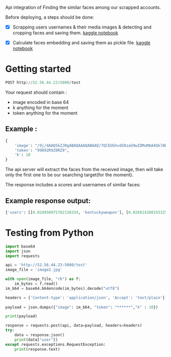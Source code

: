 Api integration of Finding the similar faces among our scrapped accounts.


Before deploying, a steps should be done:
- [x] Scrapping users usernames & their media images & detecting and cropping faces and saving them. [kaggle notebook](https://www.kaggle.com/aithammadiabdellatif/instagram-follower-scraper-extract-faces-4)
- [x] Calculate faces embedding and saving them as pickle file. [kaggle notebook](https://www.kaggle.com/aithammadiabdellatif/27851-embending)




# Getting started

```python
POST http://52.56.44.23:5000/test
```


Your request should contain : 
- image encoded in base 64
- k anything for the moment
- token anything for the moment

## Example : 

```python
{
	'image': "/9j/4AAQSkZJRgABAQAAAQABAAD/7QCEUGhvdG9zaG9wIDMuMAA4QklNBAQwYTAwMGE3MDAxMDAwMDVlMDMwMDAwNDMwNjAwMDBlNDA2MDAwMDZmMDcwMDAwMGZjMGMwMDAwYWQwZDAwMDA1OTBlMDAwMGUwMTMwMDAwAP/bAEMABgQFBgUKFA4PDBAXFBgYFxQWFhodJR8aGyMcFhYgLCAjJicpKikZHy0wLSgwJSgpKP/aFhooKCgoKCgoKCgoKCgoKCgoKCgoKCgoKCgoKCgoKCgoKCgoKCgoKCgoKCgAlgMBIgACEQEDEQH/xAAcAAABBQEBAQAAAAAAAAAAAAAEAAIDBQYBBwj/xAAAAAAAAgMBBAX/2gAMAwEAAhADEAAAAZ/QvN/SGmm9aYoJcybXCQTYyEmHzYZ",
	'token': "9989ZR9Z0RZ9",
	'k': 10
}
```

The api server will extract the faces from the received image, then will take only the first one to be our searching target(for the moment). 

The response includes a  scores and usernames of similar faces:

## Example response output: 
```python
{'users': [[0.024950975782138334, 'kentuckyweapon'], [0.026814208155325495, 'oliver8269'], [0.0324375883373996, 'bantengmerah__'], [0.04298306801568262, 'gany.di'], [0.049299241610240435, 'bantengmerah__'], [0.05290855386010046, 'mp5juiceman'], [0.05889903765995597, 'theyforcedmetheyhardcore'], [0.06250896244452195, 'nazinibba69'], [0.06429998815571769, 'srh_95'], [0.06828424681018239, 'shellabella1213']]}
```

# Testing from Python 
```python
import base64
import json
import requests

api = 'http://52.56.44.23:5000/test'
image_file = 'image2.jpg'

with open(image_file, "rb") as f:
    im_bytes = f.read()        
im_b64 = base64.b64encode(im_bytes).decode("utf8")

headers = {'Content-type': 'application/json', 'Accept': 'text/plain'}
  
payload = json.dumps({"image": im_b64, "token": "******","k" : 10})

print(payload)

response = requests.post(api, data=payload, headers=headers)
try:
    data = response.json()     
    print(data["user"])       
except requests.exceptions.RequestException:
    print(response.text)
```
